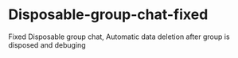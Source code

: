 # Disposable-group-chat-fixed
Fixed Disposable group chat, Automatic data deletion after group is disposed and debuging
